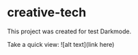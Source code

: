 # creative-tech

This project was created for test Darkmode.

Take a quick view:
![alt text](link here)